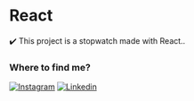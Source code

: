 # React
✔️ This project is a stopwatch made with React.. 

<h3>Where to find me?</h3>

[![Instagram](https://img.shields.io/badge/-Instagram-crimson?style=flat-square&logo=Instagram&logoColor=white&link=https://instagram.com/dinizdev?igshid=NzZlODBkYWE4Ng==)](https://instagram.com/dinizdev?igshid=NzZlODBkYWE4Ng==)
[![Linkedin](https://img.shields.io/badge/-LinkedIn-blue?style=flat-square&logo=Linkedin&logoColor=white&link=https://www.linkedin.com/in/bruno-diniz-oliveira-426a67286)](https://www.linkedin.com/in/bruno-diniz-oliveira-426a67286)
